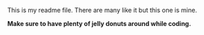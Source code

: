 This is my readme file. There are many like it but this one is mine.

**Make sure to have plenty of jelly donuts around while coding.**